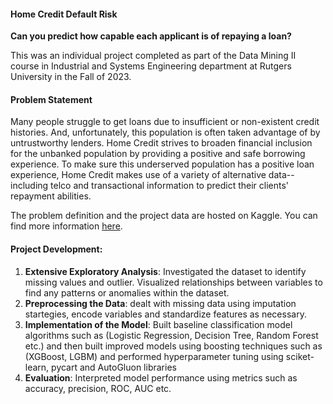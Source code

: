 #### Home Credit Default Risk

**Can you predict how capable each applicant is of repaying a loan?**

This was an individual project completed as part of the Data Mining II course in Industrial and Systems Engineering department  at Rutgers University in the Fall of 2023.

#### Problem Statement

Many people struggle to get loans due to insufficient or non-existent credit histories. And, unfortunately, this population is often taken advantage of by untrustworthy lenders. Home Credit strives to broaden financial inclusion for the unbanked population by providing a positive and safe borrowing experience. To make sure this underserved population has a positive loan experience, Home Credit makes use of a variety of alternative data--including telco and transactional information to predict their clients' repayment abilities.

The problem definition and the project data are hosted on Kaggle. You can find more information [here](https://www.kaggle.com/c/home-credit-default-risk/data).

#### Project Development:
1.	**Extensive Exploratory Analysis**: Investigated the dataset to identify missing values and outlier. Visualized relationships between variables to find any patterns or anomalies within the dataset.
2.	**Preprocessing the Data**: dealt with missing data using imputation startegies, encode variables and standardize features as necessary.
3.	**Implementation of the Model**: Built baseline classification model algorithms such as (Logistic Regression, Decision Tree, Random Forest etc.) and then built improved models using boosting techniques such as (XGBoost, LGBM) and performed hyperparameter tuning using sciket-learn, pycart and AutoGluon libraries
4.	**Evaluation**: Interpreted model performance using metrics such as accuracy, precision, ROC, AUC etc.
